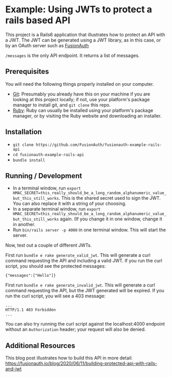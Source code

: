 # Example: Using JWTs to protect a rails based API

This project is a Rails6 application that illustrates how to protect an API with a JWT. The JWT can be generated using a JWT library, as in this case, or by an OAuth server such as [FusionAuth](https://fusionauth.io/)

`/messages` is the only API endpoint. It returns a list of messages.

## Prerequisites
You will need the following things properly installed on your computer.

* [Git](http://git-scm.com/): Presumably you already have this on your machine if you are looking at this project locally; if not, use your platform's package manager to install git, and `git clone` this repo.
* [Ruby](https://www.ruby-lang.org/): Ruby can usually be installed using your platform's package manager, or by visiting the Ruby website and downloading an installer.

## Installation
* `git clone https://github.com/FusionAuth/fusionauth-example-rails-api`
* `cd fusionauth-example-rails-api`
* `bundle install`

## Running / Development

* In a terminal window, run `export HMAC_SECRET=this_really_should_be_a_long_random_alphanumeric_value_but_this_still_works`. This is the shared secret used to sign the JWT. You can also replace it with a string of your choosing.
* In a separate terminal window, run `export HMAC_SECRET=this_really_should_be_a_long_random_alphanumeric_value_but_this_still_works` again. (If you change it in one window, change it in another.
* Run `bin/rails server -p 4000` in one terminal window. This will start the server.

Now, test out a couple of different JWTs.

First run `bundle e rake generate_valid_jwt`. This will generate a curl command requesting the API and including a valid JWT. If you run the curl script, you should see the protected messages:

```
{"messages":["Hello"]}
```

First run `bundle e rake generate_invalid_jwt`. This will generate a curl command requesting the API, but the JWT generated will be expired. If you run the curl script, you will see a 403 message:

```
...
HTTP/1.1 403 Forbidden
...
```

You can also try running the curl script against the localhost:4000 endpoint without an `Authorization` header; your request will also be denied.

## Additional Resources

This blog post illustrates how to build this API in more detail: https://fusionauth.io/blog/2020/06/11/building-protected-api-with-rails-and-jwt
